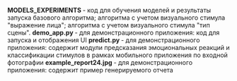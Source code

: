 <b> MODELS_EXPERIMENTS </b> - код для обучения моделей и результаты запуска базового алгоритма; алгоритма с учетом визуального стимула "выражение лица"; алгоритма с учетом визуального стимула "тип сцены".
<b> demo_app.py </b> - для демонстрационного приложения: код для запуска и отображения UI
<b> predict.py </b> - для демонстрационного приложения: содержит модули предсказания эмоциональных реакций и классификации стимулов в рамках мобильного приложения по входной фотографии
<b> example_report24.jpg </b> - для демонстрационного приложения: содержит пример генерируемого отчета
